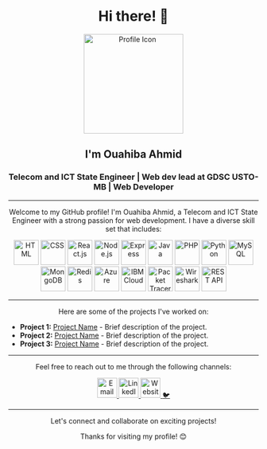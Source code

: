 <h1 align="center">Hi there! 👋</h1>
<p align="center">
  <img src="https://link.to.flaticon/your-icon" alt="Profile Icon" width="200" height="200">
</p>
<h2 align="center">I'm Ouahiba Ahmid</h2>
<h3 align="center">Telecom and ICT State Engineer | Web dev lead at GDSC USTO-MB | Web Developer</h3>



---

<p align="center">Welcome to my GitHub profile! I'm Ouahiba Ahmid, a Telecom and ICT State Engineer with a strong passion for web development. I have a diverse skill set that includes:</p>

<p align="center">
  <img src="https://link.to.flaticon/html-icon" alt="HTML" title="HTML" width="50" height="50">
  <img src="https://link.to.flaticon/css-icon" alt="CSS" title="CSS" width="50" height="50">
  <img src="https://link.to.flaticon/react-icon" alt="React.js" title="React.js" width="50" height="50">
  <img src="https://link.to.flaticon/nodejs-icon" alt="Node.js" title="Node.js" width="50" height="50">
  <img src="https://link.to.flaticon/express-icon" alt="Express" title="Express" width="50" height="50">
  <img src="https://link.to.flaticon/java-icon" alt="Java" title="Java" width="50" height="50">
  <img src="https://link.to.flaticon/php-icon" alt="PHP" title="PHP" width="50" height="50">
  <img src="https://link.to.flaticon/python-icon" alt="Python" title="Python" width="50" height="50">
  <img src="https://link.to.flaticon/mysql-icon" alt="MySQL" title="MySQL" width="50" height="50">
  <img src="https://link.to.flaticon/mongodb-icon" alt="MongoDB" title="MongoDB" width="50" height="50">
  <img src="https://link.to.flaticon/redis-icon" alt="Redis" title="Redis" width="50" height="50">
  <img src="https://link.to.flaticon/azure-icon" alt="Azure" title="Azure" width="50" height="50">
  <img src="https://link.to.flaticon/ibmcloud-icon" alt="IBM Cloud" title="IBM Cloud" width="50" height="50">
  <img src="https://link.to.flaticon/packettracer-icon" alt="Packet Tracer" title="Packet Tracer" width="50" height="50">
  <img src="https://link.to.flaticon/wireshark-icon" alt="Wireshark" title="Wireshark" width="50" height="50">
  <img src="https://link.to.flaticon/restapi-icon" alt="REST API" title="REST API" width="50" height="50">
</p>

---

<p align="center">Here are some of the projects I've worked on:</p>

- **Project 1:** [Project Name](https://github.com/project1) - Brief description of the project.
- **Project 2:** [Project Name](https://github.com/project2) - Brief description of the project.
- **Project 3:** [Project Name](https://github.com/project3) - Brief description of the project.

---

<p align="center">Feel free to reach out to me through the following channels:</p>

<p align="center">
  <a href="mailto:ahmidouahiba@gmail.com" target="_blank">
    <img src="https://link.to.flaticon/email-icon" alt="Email" title="Email" width="40" height="40">
  </a>
  <a href="https://www.linkedin.com/in/ouahibaahmid" target="_blank">
    <img src="https://link.to.flaticon/linkedin-icon" alt="LinkedIn" title="LinkedIn" width="40" height="40">
  </a>
  <a href="https://ouahiba99.github.io/" target="_blank">
    <img src="https://link.to.flaticon/website-icon" alt="Website" title="Website" width="40" height="40">
  </a>
  <a href="https://twitter.com/ouahiba_ahmid" target="_blank"> &#x1F426;
  </a>
</p>

---

<p align="center">Let's connect and collaborate on exciting projects!</p>

<p align="center">Thanks for visiting my profile! 😊</p>
